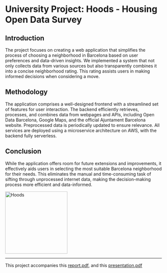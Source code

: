 # University Project: Hoods - Housing Open Data Survey

## Introduction

The project focuses on creating a web application that simplifies the process of choosing a neighborhood in Barcelona based on user preferences and data-driven insights. We implemented a system that not only collects data from various sources but also transparently combines it into a concise neighborhood rating. This rating assists users in making informed decisions when considering a move.

## Methodology

The application comprises a well-designed frontend with a streamlined set of features for user interaction. The backend efficiently retrieves, processes, and combines data from webpages and APIs, including Open Data Barcelona, Google Maps, and the official Ajuntament Barcelona website. Preprocessed data is periodically updated to ensure relevance. All services are deployed using a microservice architecture on AWS, with the backend fully serverless.

## Conclusion

While the application offers room for future extensions and improvements, it effectively aids users in selecting the most suitable Barcelona neighborhood for their needs. This eliminates the manual and time-consuming task of sifting through unprocessed internet data, making the decision-making process more efficient and data-informed.

<img src="hoods_logo.png" alt="Hoods" width="200" height="200" />

---

This project accompanies this [report.pdf](documents/report.pdf), and this [presentation.pdf](documents/presentation.pdf)
